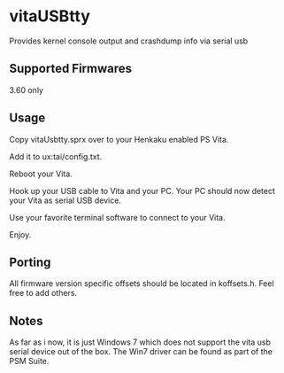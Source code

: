 # vitaUSBtty
Provides kernel console output and crashdump info via serial usb

## Supported Firmwares
3.60 only

## Usage
Copy vitaUsbtty.sprx over to your Henkaku enabled PS Vita.

Add it to ux:tai/config.txt.

Reboot your Vita.

Hook up your USB cable to Vita and your PC. Your PC should now detect your Vita as serial USB device.

Use your favorite terminal software to connect to your Vita.

Enjoy.

## Porting
All firmware version specific offsets should be located in koffsets.h. Feel free to add others.

## Notes
As far as i now, it is just Windows 7 which does not support the vita usb serial device out of the box. The Win7 driver can be found as part of the PSM Suite.
